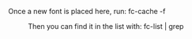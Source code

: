 Once a new font is placed here, run:
fc-cache -f <dir>

Then you can find it in the list with:
fc-list | grep <font>
